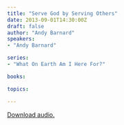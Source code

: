 ```yaml
---
title: "Serve God by Serving Others"
date: 2013-09-01T14:30:00Z
draft: false
author: "Andy Barnard"
speakers:
- "Andy Barnard"

series:
- "What On Earth Am I Here For?"

books:

topics:

---
```

[Download audio.](https://s3.amazonaws.com/highway/sermons/2013_09/01_Serve_God_by_Serving_Others.mp3)
